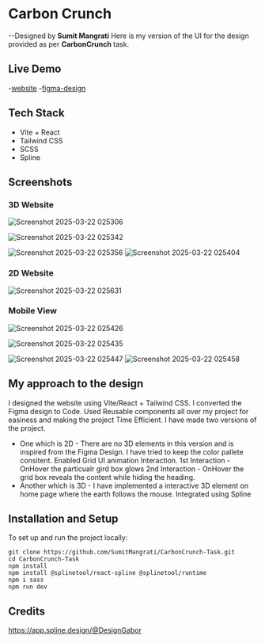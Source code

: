 # Carbon Crunch

--Designed by **Sumit Mangrati**
Here is my version of the UI for the design provided as per **CarbonCrunch**    task.

## Live Demo
-[website](https://sumitmangraticarboncrunch.netlify.app/)
-[figma-design](https://www.figma.com/design/khrKrHWrwvXCGvTUsFZjYf/Task-File---3?node-id=0-1&p=f&t=ghyssuQ5oU4uoYyI-0)

## Tech Stack

- Vite + React
- Tailwind CSS
- SCSS
- Spline

## Screenshots
### 3D Website

![Screenshot 2025-03-22 025306](https://github.com/user-attachments/assets/80619575-14d3-4395-b685-7239f07f5449)

![Screenshot 2025-03-22 025342](https://github.com/user-attachments/assets/7e448f8b-f177-4477-aa68-44ab1534486c)

![Screenshot 2025-03-22 025356](https://github.com/user-attachments/assets/7c463740-691c-42a8-bfe3-078d6989f654)
![Screenshot 2025-03-22 025404](https://github.com/user-attachments/assets/d2de5dab-43a5-4ca5-8880-bef9af7e1354)
### 2D Website
![Screenshot 2025-03-22 025631](https://github.com/user-attachments/assets/dac9dcd3-8964-4bc0-8a55-941ba3dd9742)
### Mobile View
![Screenshot 2025-03-22 025426](https://github.com/user-attachments/assets/39342947-0b24-4f2e-86a8-0ac72aef27c4)

![Screenshot 2025-03-22 025435](https://github.com/user-attachments/assets/7c5b8ae9-9b44-4644-ad98-adb8a81843e1)

![Screenshot 2025-03-22 025447](https://github.com/user-attachments/assets/a2114085-9e3f-4b14-ab41-1c80a1877d56)
![Screenshot 2025-03-22 025458](https://github.com/user-attachments/assets/101bedb6-887a-4f30-93a0-25dc4fa609e1)


## My approach to the design
I designed the website using Vite/React + Tailwind CSS. I converted the Figma design to Code. Used Reusable components all over my project for easiness and making the project Time Efficient.
I have made two versions of the project.
- One which is 2D - There are no 3D elements in this version and is inspired from the Figma Design.
I have tried to keep the color pallete consitent. Enabled Grid UI animation Interaction.
1st Interaction - OnHover the particualr gird box glows 
2nd Interaction - OnHover the grid box reveals the content while hiding the heading.
- Another which is 3D - I have implemented a interactive 3D element on home page where the earth follows the mouse. Integrated using Spline
  
## Installation and Setup

To set up and run the project locally:
```
git clone https://github.com/SumitMangrati/CarbonCrunch-Task.git
cd CarbonCrunch-Task
npm install
npm install @splinetool/react-spline @splinetool/runtime
npm i sass
npm run dev
```
## Credits
https://app.spline.design/@DesignGabor

